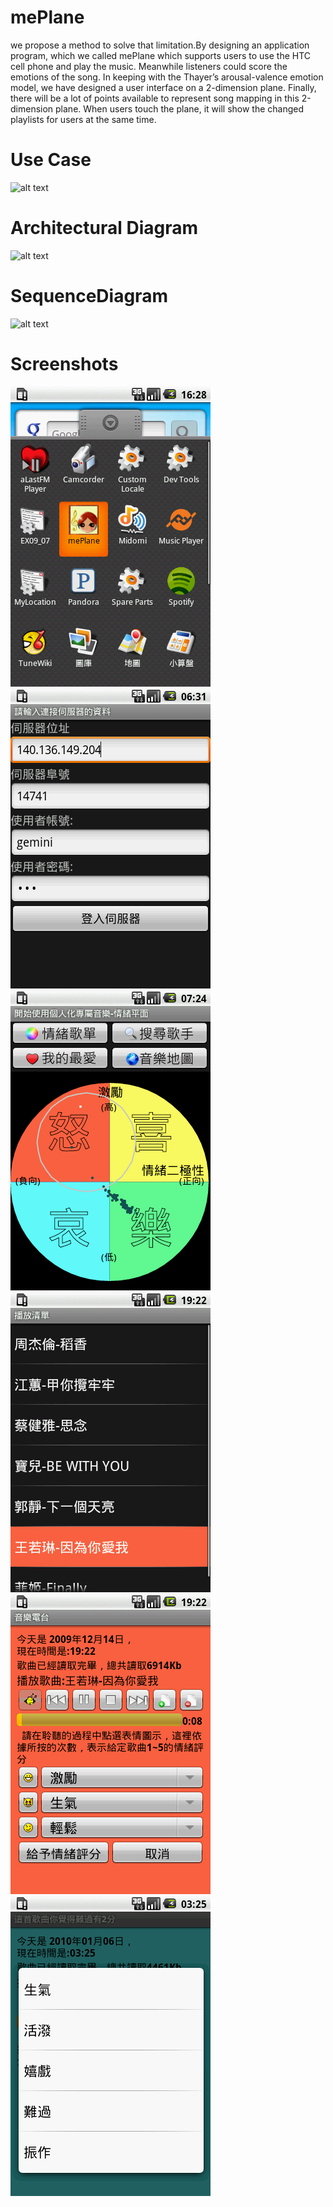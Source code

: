 # mePlane
we propose a method to solve that limitation.By designing an
application program, which we called mePlane which supports users to use the HTC cell phone and play the music. Meanwhile listeners could score the emotions of the
song. In keeping with the Thayer’s arousal-valence emotion model, we have designed a user interface on a 2-dimension plane. Finally, there will be a lot of points
available to represent song mapping in this 2-dimension plane. When users touch the plane, it will show the changed playlists for users at the same time.

# Use Case
![alt text](https://github.com/geminihsu/mePlane/blob/master/uml/usecase.png)

# Architectural Diagram
![alt text](https://github.com/geminihsu/mePlane/blob/master/uml/architectural.png)

# SequenceDiagram
![alt text](https://github.com/geminihsu/mePlane/blob/master/uml/SequenceDiagram.png)


# Screenshots
![alt text](https://github.com/geminihsu/mePlane/blob/master/Screenshots/device.png)
![alt text](https://github.com/geminihsu/mePlane/blob/master/Screenshots/0.png)
![alt text](https://github.com/geminihsu/mePlane/blob/master/Screenshots/circle.png)
![alt text](https://github.com/geminihsu/mePlane/blob/master/Screenshots/456.png)
![alt text](https://github.com/geminihsu/mePlane/blob/master/Screenshots/789.png)
![alt text](https://github.com/geminihsu/mePlane/blob/master/Screenshots/score.png)

